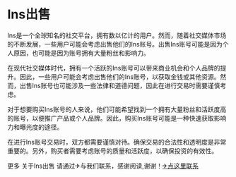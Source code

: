 # Ins出售

Ins是一个全球知名的社交平台，拥有数以亿计的用户。然而，随着社交媒体市场的不断发展，一些用户可能会考虑出售他们的Ins账号。出售Ins账号可能是因为个人原因，也可能是因为账号拥有大量粉丝和影响力。

在现代社交媒体时代，拥有一个活跃的Ins账号可以带来商业机会和个人品牌的提升。因此，一些用户可能会考虑出售他们的Ins账号，以获取金钱或其他资源。然而，出售Ins账号也可能涉及一些法律和道德问题，因此在进行交易时需要谨慎考虑。

对于想要购买Ins账号的人来说，他们可能希望找到一个拥有大量粉丝和活跃度高的账号，以便推广产品或个人品牌。因此，购买Ins账号可能是一种快速获取影响力和曝光度的途径。

在进行Ins账号交易时，双方都需要谨慎对待。确保交易的合法性和透明度是非常重要的。另外，购买者需要考虑账号的质量和活跃度，以确保投资的有效性。

更多 关于Ins出售 请通过✈与我们联系，感谢阅读,谢谢！[✈点这里联系](https://1.k02.cc)